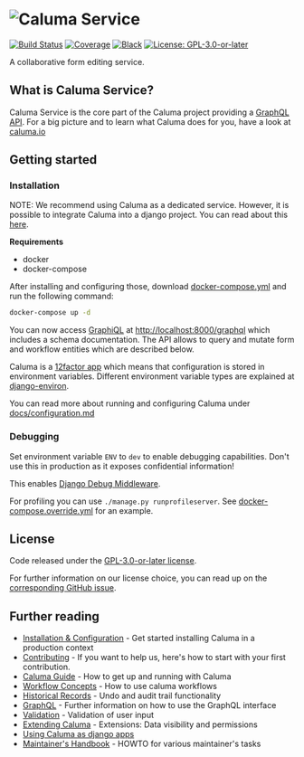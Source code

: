 # ![Caluma Service](https://user-images.githubusercontent.com/6150577/60805422-51b1bf80-a180-11e9-9ae5-c794249c7a98.png)

[![Build Status](https://travis-ci.com/projectcaluma/caluma.svg?branch=master)](https://travis-ci.com/projectcaluma/caluma)
[![Coverage](https://img.shields.io/badge/coverage-100%25-brightgreen.svg)](https://github.com/projectcaluma/caluma/blob/master/.coveragerc#L5)
[![Black](https://img.shields.io/badge/code%20style-black-000000.svg)](https://github.com/python/black)
[![License: GPL-3.0-or-later](https://img.shields.io/github/license/projectcaluma/caluma)](https://spdx.org/licenses/GPL-3.0-or-later.html)

A collaborative form editing service.

## What is Caluma Service?

Caluma Service is the core part of the Caluma project providing a
[GraphQL API](https://graphql.org/). For a big picture and to learn what Caluma
 does for you, have a look at [caluma.io](https://caluma.io)



## Getting started

### Installation

NOTE: We recommend using Caluma as a dedicated service. However, it is possible to integrate
Caluma into a django project. You can read about this [here](docs/django-apps.md).

**Requirements**
* docker
* docker-compose

After installing and configuring those, download [docker-compose.yml](https://github.com/projectcaluma/caluma/blob/master/docker-compose.yml) and run the following command:


```bash
docker-compose up -d
```

You can now access [GraphiQL](https://github.com/graphql/graphiql) at
[http://localhost:8000/graphql](http://localhost:8000/graphql) which
includes a schema documentation. The API allows to query and mutate form
and workflow entities which are described below.

Caluma is a [12factor app](https://12factor.net/) which
means that configuration is stored in environment variables.
Different environment variable types are explained at
[django-environ](https://github.com/joke2k/django-environ#supported-types).

You can read more about running and configuring Caluma under
[docs/configuration.md](docs/configuration.md)

### Debugging

Set environment variable `ENV` to `dev` to enable debugging capabilities. Don't use this in production as it exposes confidential information!

This enables [Django Debug Middleware](https://docs.graphene-python.org/projects/django/en/latest/debug/).

For profiling you can use `./manage.py runprofileserver`. See [docker-compose.override.yml](docker-compose.override.yml) for
an example.


## License

Code released under the [GPL-3.0-or-later license](LICENSE).

For further information on our license choice, you can read up on the [corresponding GitHub issue](https://github.com/projectcaluma/caluma/issues/751#issuecomment-547974930).

## Further reading

* [Installation & Configuration](docs/configuration.md) - Get started installing
  Caluma in a production context
* [Contributing](CONTRIBUTING.md) - If you want to help us, here's
  how to start with your first contribution.
* [Caluma Guide](docs/guide.md) - How to get up and running with Caluma
* [Workflow Concepts](docs/workflow-concepts.md) - How to use caluma workflows
* [Historical Records](docs/historical-records.md) - Undo and audit trail
  functionality
* [GraphQL](docs/graphql.md) - Further information on how to use the GraphQL
  interface
* [Validation](docs/validation.md) - Validation of user input
* [Extending Caluma](docs/extending.md) - Extensions: Data visibility and
  permissions
* [Using Caluma as django apps](docs/django-apps.md)
* [Maintainer's Handbook](docs/maintainers.md) - HOWTO for various maintainer's
  tasks
